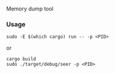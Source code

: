 Memory dump tool

### Usage
```
sudo -E $(which cargo) run -- -p <PID>
```
or
```
cargo build
sudo ./target/debug/seer -p <PID>
```
